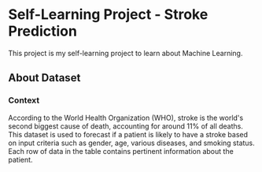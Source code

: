 # Self-Learning Project - Stroke Prediction
This project is my self-learning project to learn about Machine Learning.
## About Dataset
### Context
According to the World Health Organization (WHO), stroke is the world's second biggest cause of death, accounting for around 11% of all deaths.
This dataset is used to forecast if a patient is likely to have a stroke based on input criteria such as gender, age, various diseases, and smoking status.
Each row of data in the table contains pertinent information about the patient.
